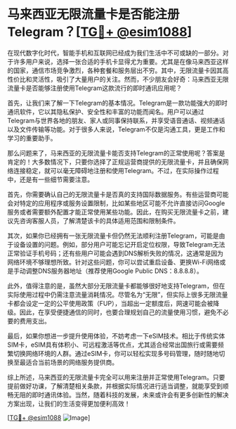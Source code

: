 # 马来西亚无限流量卡是否能注册Telegram？[[TG💪+ @esim1088](https://t.me/s/esim1088)]

在现代数字化时代，智能手机和互联网已经成为我们生活中不可或缺的一部分。对于许多用户来说，选择一张合适的手机卡显得尤为重要。尤其是在像马来西亚这样的国家，通信市场竞争激烈，各种套餐和服务层出不穷。其中，无限流量卡因其高性价比和灵活性，吸引了大量用户的关注。然而，不少朋友会好奇：马来西亚无限流量卡是否能够注册使用Telegram这款流行的即时通讯应用呢？

首先，让我们来了解一下Telegram的基本情况。Telegram是一款功能强大的即时通讯软件，它以其隐私保护、安全性和丰富的功能而闻名。用户可以通过Telegram与世界各地的朋友、家人或同事保持联系，并享受语音通话、视频通话以及文件传输等功能。对于很多人来说，Telegram不仅是沟通工具，更是工作和学习的重要助手。

那么问题来了，马来西亚的无限流量卡能否支持Telegram的正常使用呢？答案是肯定的！大多数情况下，只要你选择了正规运营商提供的无限流量卡，并且确保网络连接稳定，就可以毫无障碍地注册和使用Telegram。不过，在实际操作过程中，还是有一些细节需要注意。

首先，你需要确认自己的无限流量卡是否真的支持国际数据服务。有些运营商可能会对特定的应用程序或服务设置限制，比如某些地区可能不允许直接访问Google服务或者需要额外配置才能正常使用某些功能。因此，在购买无限流量卡之前，建议先咨询客服人员，了解清楚该卡的具体适用范围和限制条件。

其次，如果你已经拥有一张无限流量卡但仍然无法顺利注册Telegram，可能是由于设备设置的问题。例如，部分用户可能忘记开启定位权限，导致Telegram无法正常验证手机号码；还有些用户可能会遇到DNS解析失败的情况，这通常是因为网络环境不够理想所致。针对这些问题，你可以尝试重启设备、更换Wi-Fi网络或是手动调整DNS服务器地址（推荐使用Google Public DNS：8.8.8.8）。

此外，值得注意的是，虽然大部分无限流量卡都能够很好地支持Telegram，但在实际使用过程中仍需注意流量消耗情况。尽管名为“无限”，但实际上很多无限流量卡都会设定一定的公平使用政策（FUP），当超出一定额度后，网速可能会被降级。因此，在享受便捷通信的同时，也要合理规划自己的流量使用习惯，避免不必要的费用支出。

最后，如果你想进一步提升使用体验，不妨考虑一下eSIM技术。相比于传统实体SIM卡，eSIM具有体积小、可远程激活等优点，尤其适合经常出国旅行或需要频繁切换网络环境的人群。通过eSIM卡，你可以轻松实现多号码管理，随时随地切换至最适合当前场景的网络服务提供商。

综上所述，马来西亚的无限流量卡完全可以用来注册并正常使用Telegram。只要提前做好功课，了解清楚相关条款，并根据实际情况进行适当调整，就能享受到顺畅无阻的即时通讯体验。当然，随着科技的发展，未来或许会有更多创新性的解决方案出现，让我们的生活变得更加便利高效！

[[TG💪+ @esim1088](https://t.me/s/esim1088) ![Image](https://i.postimg.cc/4NQfJmqS/Snipaste-2025-05-13-00-14-12.png)]